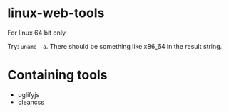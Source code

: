 # linux-web-tools

For linux 64 bit only

Try: `uname -a`. There should be something like x86_64 in the result string.

# Containing tools

- uglifyjs
- cleancss